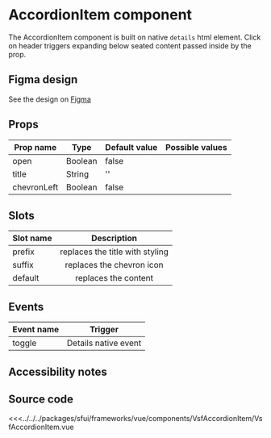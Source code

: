 # AccordionItem component

The AccordionItem component is built on native `details` html element. Click on header triggers expanding below seated content passed inside by the prop.

<Generate />


## Figma design

See the design on [Figma](https://www.figma.com/file/CWOkbpne0tDpSenT4ZEUTQ/%F0%9F%9B%A0-SFUI-2.0-%7C-Development?node-id=11381%3A15149)

## Props

| Prop name   | Type    | Default value | Possible values |
| ----------- | ------- | ------------- | --------------- |
| open        | Boolean | false         |                 |
| title       | String  | ''            |                 |
| chevronLeft | Boolean | false         |                 |

## Slots

| Slot name |           Description           |
| --------- | :-----------------------------: |
| prefix    | replaces the title with styling |
| suffix    |    replaces the chevron icon    |
| default   |      replaces the content       |

## Events

| Event name |       Trigger        |
| ---------- | :------------------: |
| toggle     | Details native event |

## Accessibility notes

## Source code

<<<../../../packages/sfui/frameworks/vue/components/VsfAccordionItem/VsfAccordionItem.vue
